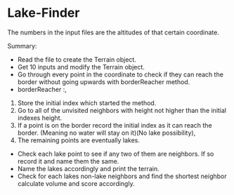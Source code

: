﻿# Lake-Finder

The numbers in the input files are the altitudes of that certain coordinate.

Summary:
-	Read the file to create the Terrain object.
-	Get 10 inputs and modify the Terrain object.
-	Go through every point in the coordinate to check if they can reach the border without going upwards with borderReacher method.
-	borderReacher :,
1.	Store the initial index which started the method.
2.	Go to all of the unvisited neighbors with height not higher than the initial indexes height.
3.	If a point is on the border record the initial index as it can reach the border. (Meaning no water will stay on it)(No lake possibility),
4.	The remaining points are eventually lakes.
-	Check each lake point to see if any two of them are neighbors. If so record it and name them the same.
-	Name the lakes accordingly and print the terrain.
-	Check for each lakes non-lake neighbors and find the shortest neighbor calculate volume and score accordingly.
